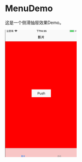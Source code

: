 # MenuDemo
这是一个侧滑抽屉效果Demo。

![动画效果图](https://raw.githubusercontent.com/DH-Fantasy/MenuDemo/master/%E6%95%88%E6%9E%9C%E5%9B%BE/%E6%95%88%E6%9E%9C%E5%9B%BE.gif)
